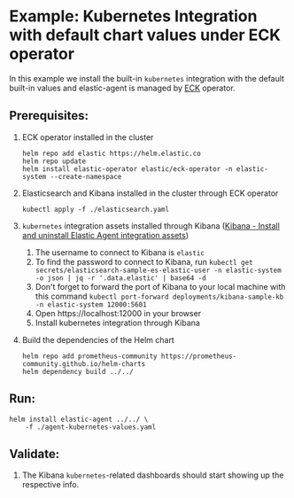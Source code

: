 # Example: Kubernetes Integration with default chart values under ECK operator

In this example we install the built-in `kubernetes` integration with the default built-in values and elastic-agent is managed by [ECK](https://github.com/elastic/cloud-on-k8s) operator.

## Prerequisites:
1. ECK operator installed in the cluster
    ```console
    helm repo add elastic https://helm.elastic.co
    helm repo update
    helm install elastic-operator elastic/eck-operator -n elastic-system --create-namespace
    ```

2. Elasticsearch and Kibana installed in the cluster through ECK operator

    ```console
    kubectl apply -f ./elasticsearch.yaml
    ```

3. `kubernetes` integration assets installed through Kibana ([Kibana - Install and uninstall Elastic Agent integration assets](https://www.elastic.co/guide/en/fleet/current/install-uninstall-integration-assets.html))

   1. The username to connect to Kibana is `elastic`
   2. To find the password to connect to Kibana, run `kubectl get secrets/elasticsearch-sample-es-elastic-user -n elastic-system -o json | jq -r '.data.elastic' | base64 -d`
   3. Don't forget to forward the port of Kibana to your local machine with this command `kubectl port-forward deployments/kibana-sample-kb -n elastic-system 12000:5601`
   4. Open https://localhost:12000 in your browser
   5. Install kubernetes integration through Kibana

4. Build the dependencies of the Helm chart
    ```console
    helm repo add prometheus-community https://prometheus-community.github.io/helm-charts
    helm dependency build ../../
    ```

## Run:
```console
helm install elastic-agent ../../ \
    -f ./agent-kubernetes-values.yaml
```

## Validate:

1. The Kibana `kubernetes`-related dashboards should start showing up the respective info.
